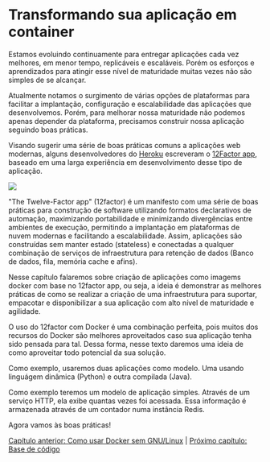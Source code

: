 # Transformando sua aplicação em container

Estamos evoluindo continuamente para entregar aplicações cada vez melhores, em menor tempo, replicáveis e escaláveis. Porém os esforços e aprendizados para atingir esse nível de maturidade muitas vezes não são simples de se alcançar.

Atualmente notamos o surgimento de várias opções de plataformas para facilitar a implantação, configuração e escalabilidade das aplicações que desenvolvemos. Porém, para melhorar nossa maturidade não podemos apenas depender da plataforma, precisamos construir nossa aplicação seguindo boas práticas.

Visando sugerir uma série de boas práticas comuns a aplicações web modernas, alguns desenvolvedores do [Heroku](https://www.heroku.com/) escreveram o [12Factor app](http://12factor.net/pt_br/), baseado em uma larga experiência em desenvolvimento desse tipo de aplicação.

![](images/12factor.gif)

"The Twelve-Factor app" (12factor) é um manifesto com uma série de boas práticas para construção de software utilizando formatos declarativos de automação, maximizando portabilidade e minimizando divergências entre ambientes de execução, permitindo a implantação em plataformas de nuvem modernas e facilitando a escalabilidade. Assim, aplicações são construídas sem manter estado (stateless) e conectadas a qualquer combinação de serviços de infraestrutura para retenção de dados (Banco de dados, fila, memória cache e afins).

Nesse capítulo falaremos sobre criação de aplicações como imagems docker com base no 12factor app, ou seja, a ideia é demonstrar as melhores práticas de como se realizar a criação de uma infraestrutura para suportar, empacotar e disponibilizar a sua aplicação com alto nível de maturidade e agilidade.

O uso do 12factor com Docker é uma combinação perfeita, pois muitos dos recursos do Docker são melhores aproveitados caso sua aplicação tenha sido pensada para tal. Dessa forma, nesse texto daremos uma ideia de como aproveitar todo potencial da sua solução.

Como exemplo, usaremos duas aplicações como modelo. Uma usando linguágem dinâmica (Python) e outra compilada (Java).

Como exemplo teremos um modelo de aplicação simples. Através de um serviço HTTP, ela exibe quantas vezes foi acessada. Essa informação é armazenada através de um contador numa instância Redis.

Agora vamos às boas práticas!

[Capítulo anterior: Como usar Docker sem GNU/Linux](macos_e_windows.md) | [Próximo capítulo: Base de código](basecode.md)